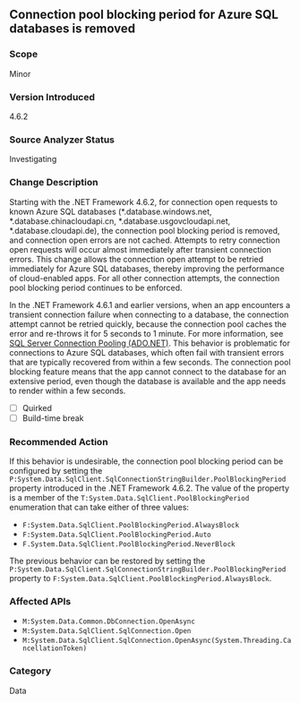 ## Connection pool blocking period for Azure SQL databases is removed

### Scope
Minor

### Version Introduced
4.6.2

### Source Analyzer Status
Investigating

### Change Description
Starting with the .NET Framework 4.6.2, for connection open requests to known Azure SQL databases (*.database.windows.net, *.database.chinacloudapi.cn, *.database.usgovcloudapi.net, *.database.cloudapi.de), the connection pool blocking period is removed, and connection open errors are not cached. Attempts to retry connection open requests will occur almost immediately after transient connection errors. This change allows the connection open attempt to be retried immediately for Azure SQL databases, thereby improving the performance of cloud-enabled apps. For all other connection attempts, the connection pool blocking period continues to be enforced.

In the .NET Framework 4.6.1 and earlier versions, when an app encounters a transient connection failure when connecting to a database, the connection attempt cannot be retried quickly, because the connection pool caches the error and re-throws it for 5 seconds to 1 minute. For more information, see [SQL Server Connection Pooling (ADO.NET)](https://msdn.microsoft.com/en-us/library/8xx3tyca(v=vs.110).aspx). This behavior is problematic for connections to Azure SQL databases, which often fail with transient errors that are typically recovered from within a few seconds. The connection pool blocking feature means that the app cannot connect to the database for an extensive period, even though the database is available and the app needs to render within a few seconds.
 
- [ ] Quirked
- [ ] Build-time break

### Recommended Action
If this behavior is undesirable, the connection pool blocking period can be configured by setting the `P:System.Data.SqlClient.SqlConnectionStringBuilder.PoolBlockingPeriod` property introduced in the .NET Framework 4.6.2. The value of the property is a member of the `T:System.Data.SqlClient.PoolBlockingPeriod` enumeration that can take either of three values:

- `F:System.Data.SqlClient.PoolBlockingPeriod.AlwaysBlock`
- `F:System.Data.SqlClient.PoolBlockingPeriod.Auto`
- `F.System.Data.SqlClient.PoolBlockingPeriod.NeverBlock`

The previous behavior can be restored by setting the `P:System.Data.SqlClient.SqlConnectionStringBuilder.PoolBlockingPeriod` property to `F:System.Data.SqlClient.PoolBlockingPeriod.AlwaysBlock`.

### Affected APIs
- `M:System.Data.Common.DbConnection.OpenAsync`
- `M:System.Data.SqlClient.SqlConnection.Open`
- `M:System.Data.SqlClient.SqlConnection.OpenAsync(System.Threading.CancellationToken)`

### Category
Data

<!--
    ### Original Bug
    213479
-->

<!-- breaking change id: 160 -->
